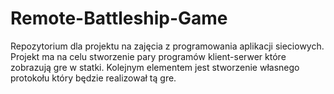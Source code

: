 # Remote-Battleship-Game
Repozytorium dla projektu na zajęcia z programowania aplikacji sieciowych. Projekt ma na celu stworzenie pary programów klient-serwer które zobrazują gre w statki. Kolejnym elementem jest stworzenie własnego protokołu który będzie realizował tą gre.

